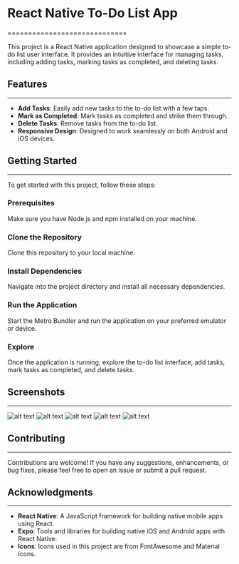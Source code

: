 # React Native To-Do List App
=============================

This project is a React Native application designed to showcase a simple to-do list user interface. It provides an intuitive interface for managing tasks, including adding tasks, marking tasks as completed, and deleting tasks.

## Features
------------

* **Add Tasks**: Easily add new tasks to the to-do list with a few taps.
* **Mark as Completed**: Mark tasks as completed and strike them through.
* **Delete Tasks**: Remove tasks from the to-do list.
* **Responsive Design**: Designed to work seamlessly on both Android and iOS devices.

## Getting Started
---------------

To get started with this project, follow these steps:

### Prerequisites

Make sure you have Node.js and npm installed on your machine.

### Clone the Repository

Clone this repository to your local machine.

### Install Dependencies

Navigate into the project directory and install all necessary dependencies.

### Run the Application

Start the Metro Bundler and run the application on your preferred emulator or device.

### Explore

Once the application is running, explore the to-do list interface, add tasks, mark tasks as completed, and delete tasks.

## Screenshots
-------------

![alt text](assets/photo_1_2024-07-03_14-52-09.jpg)
![alt text](assets/photo_2_2024-07-03_14-52-09.jpg)
![alt text](assets/photo_3_2024-07-03_14-52-09.jpg)
![alt text](assets/photo_4_2024-07-03_14-52-09.jpg)
![alt text](assets/photo_5_2024-07-03_14-52-09.jpg)

## Contributing
------------

Contributions are welcome! If you have any suggestions, enhancements, or bug fixes, please feel free to open an issue or submit a pull request.

## Acknowledgments
---------------

* **React Native**: A JavaScript framework for building native mobile apps using React.
* **Expo**: Tools and libraries for building native iOS and Android apps with React Native.
* **Icons**: Icons used in this project are from FontAwesome and Material Icons.